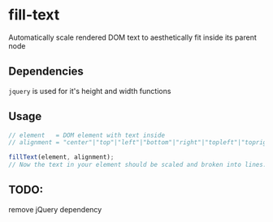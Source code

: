 # fill-text
Automatically scale rendered DOM text to aesthetically fit inside its parent node

## Dependencies
`jquery` is used for it's height and width functions

## Usage

```javascript
// element   = DOM element with text inside
// alignment = "center"|"top"|"left"|"bottom"|"right"|"topleft"|"topright"|"bottomleft"|"bottomright"

fillText(element, alignment);
// Now the text in your element should be scaled and broken into lines.
```

## TODO:
remove jQuery dependency
